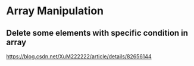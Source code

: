 # Array Manipulation

## Delete some elements with specific condition in array

<https://blog.csdn.net/XuM222222/article/details/82656144>

